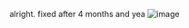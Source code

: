 alright.
fixed after 4 months and yea
![image](https://user-images.githubusercontent.com/106690765/198905618-a7224d05-7227-4bda-aef3-d11a71daba9d.png)
